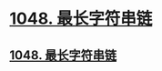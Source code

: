 # [1048. 最长字符串链](https://github.com/imtsingyun/LeetCode/issues/15)

## [1048. 最长字符串链](https://leetcode.cn/problems/longest-string-chain/)